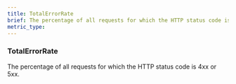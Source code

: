 ```yaml
---
title: TotalErrorRate
brief: The percentage of all requests for which the HTTP status code is 4xx or 5xx.
metric_type:
---
```

### TotalErrorRate

The percentage of all requests for which the HTTP status code is 4xx or 5xx.
